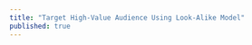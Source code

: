 ```yaml
---
title: "Target High-Value Audience Using Look-Alike Model"
published: true
---
```

<!--stackedit_data:
eyJoaXN0b3J5IjpbMTc4Njk5NjM4MF19
-->